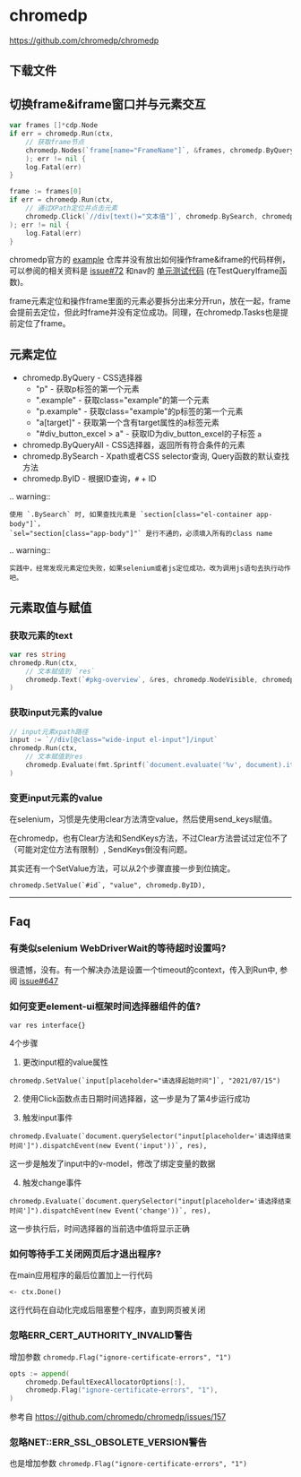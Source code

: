 # chromedp

https://github.com/chromedp/chromedp

## 下载文件

## 切换frame&iframe窗口并与元素交互

```go
var frames []*cdp.Node
if err = chromedp.Run(ctx,
    // 获取frame节点
    chromedp.Nodes(`frame[name="FrameName"]`, &frames, chromedp.ByQuery),
    ); err != nil {
    log.Fatal(err)
}

frame := frames[0]
if err = chromedp.Run(ctx,
    // 通过XPath定位并点击元素
    chromedp.Click(`//div[text()="文本值"]`, chromedp.BySearch, chromedp.FromNode(frame)),
); err != nil {
    log.Fatal(err)
}
```


chromedp官方的 [example](https://github.com/chromedp/examples) 仓库并没有放出如何操作frame&iframe的代码样例，可以参阅的相关资料是 [issue#72](https://github.com/chromedp/chromedp/issues/72)
和nav的 [单元测试代码](https://github.com/chromedp/chromedp/blob/master/nav_test.go) (在TestQueryIframe函数)。

frame元素定位和操作frame里面的元素必要拆分出来分开run，放在一起，frame会提前去定位，但此时frame并没有定位成功。同理，在chromedp.Tasks也是提前定位了frame。

## 元素定位

* chromedp.ByQuery - CSS选择器
    - "p" - 获取p标签的第一个元素
    - ".example" - 获取class="example"的第一个元素
    - "p.example" - 获取class="example"的p标签的第一个元素
    - "a[target]" - 获取第一个含有target属性的a标签元素
    - "#div_button_excel > a" - 获取ID为div_button_excel的子标签 `a`
* chromedp.ByQueryAll - CSS选择器，返回所有符合条件的元素
* chromedp.BySearch - Xpath或者CSS selector查询, Query函数的默认查找方法
* chromedp.ByID - 根据ID查询，`#` + ID

.. warning::

    使用 `.BySearch` 时, 如果查找元素是 `section[class="el-container app-body"]`，
    `sel="section[class="app-body"]"` 是行不通的，必须填入所有的class name

.. warning::

    实践中，经常发现元素定位失败，如果selenium或者js定位成功，改为调用js语句去执行动作吧。

## 元素取值与赋值
 

### 获取元素的text

```go
var res string
chromedp.Run(ctx,
    // 文本赋值到 `res`
    chromedp.Text(`#pkg-overview`, &res, chromedp.NodeVisible, chromedp.ByID),
)
```

### 获取input元素的value

```go
// input元素xpath路径
input := `//div[@class="wide-input el-input"]/input`
chromedp.Run(ctx,
    // 文本赋值到res
    chromedp.Evaluate(fmt.Sprintf(`document.evaluate('%v', document).iterateNext().value`, input), &res),
)
```

### 变更input元素的value

在selenium，习惯是先使用clear方法清空value，然后使用send_keys赋值。

在chromedp，也有Clear方法和SendKeys方法，不过Clear方法尝试过定位不了（可能对定位方法有限制）, SendKeys倒没有问题。

其实还有一个SetValue方法，可以从2个步骤直接一步到位搞定。

``chromedp.SetValue(`#id`, "value", chromedp.ByID),``

------------------------------------------------

## Faq

### 有类似selenium WebDriverWait的等待超时设置吗?

很遗憾，没有。有一个解决办法是设置一个timeout的context，传入到Run中, 参阅 [issue#647](https://github.com/chromedp/chromedp/issues/647)

### 如何变更element-ui框架时间选择器组件的值?

``var res interface{}``

4个步骤

1. 更改input框的value属性

``chromedp.SetValue(`input[placeholder="请选择起始时间"]`, "2021/07/15")``

2. 使用Click函数点击日期时间选择器，这一步是为了第4步运行成功

3. 触发input事件

``chromedp.Evaluate(`document.querySelector("input[placeholder='请选择结束时间']").dispatchEvent(new Event('input'))`, res),``

这一步是触发了input中的v-model，修改了绑定变量的数据

4. 触发change事件

``chromedp.Evaluate(`document.querySelector("input[placeholder='请选择结束时间']").dispatchEvent(new Event('change'))`, res),``

这一步执行后，时间选择器的当前选中值将显示正确

### 如何等待手工关闭网页后才退出程序?

在main应用程序的最后位置加上一行代码

```<- ctx.Done()```

这行代码在自动化完成后阻塞整个程序，直到网页被关闭

### 忽略ERR_CERT_AUTHORITY_INVALID警告

增加参数 ``chromedp.Flag("ignore-certificate-errors", "1")``

```go
opts := append(
    chromedp.DefaultExecAllocatorOptions[:],
    chromedp.Flag("ignore-certificate-errors", "1"),
)
```

参考自 https://github.com/chromedp/chromedp/issues/157

### 忽略NET::ERR_SSL_OBSOLETE_VERSION警告

也是增加参数 ``chromedp.Flag("ignore-certificate-errors", "1")``